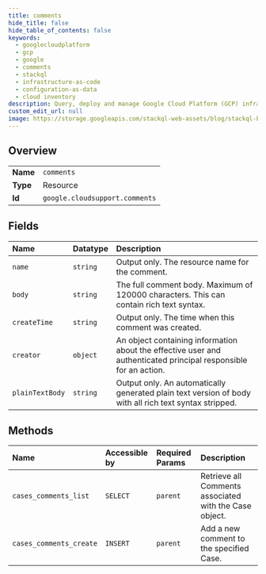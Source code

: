 ```yaml
---
title: comments
hide_title: false
hide_table_of_contents: false
keywords:
  - googlecloudplatform
  - gcp
  - google
  - comments
  - stackql
  - infrastructure-as-code
  - configuration-as-data
  - cloud inventory
description: Query, deploy and manage Google Cloud Platform (GCP) infrastructure and resources using SQL
custom_edit_url: null
image: https://storage.googleapis.com/stackql-web-assets/blog/stackql-blog-post-featured-image.png
---
```

  
    

## Overview
<table><tbody>
<tr><td><b>Name</b></td><td><code>comments</code></td></tr>
<tr><td><b>Type</b></td><td>Resource</td></tr>
<tr><td><b>Id</b></td><td><code>google.cloudsupport.comments</code></td></tr>
</tbody></table>

## Fields
| Name | Datatype | Description |
|:-----|:---------|:------------|
| `name` | `string` | Output only. The resource name for the comment. |
| `body` | `string` | The full comment body. Maximum of 120000 characters. This can contain rich text syntax. |
| `createTime` | `string` | Output only. The time when this comment was created. |
| `creator` | `object` | An object containing information about the effective user and authenticated principal responsible for an action. |
| `plainTextBody` | `string` | Output only. An automatically generated plain text version of body with all rich text syntax stripped. |
## Methods
| Name | Accessible by | Required Params | Description |
|:-----|:--------------|:----------------|:------------|
| `cases_comments_list` | `SELECT` | `parent` | Retrieve all Comments associated with the Case object. |
| `cases_comments_create` | `INSERT` | `parent` | Add a new comment to the specified Case. |
